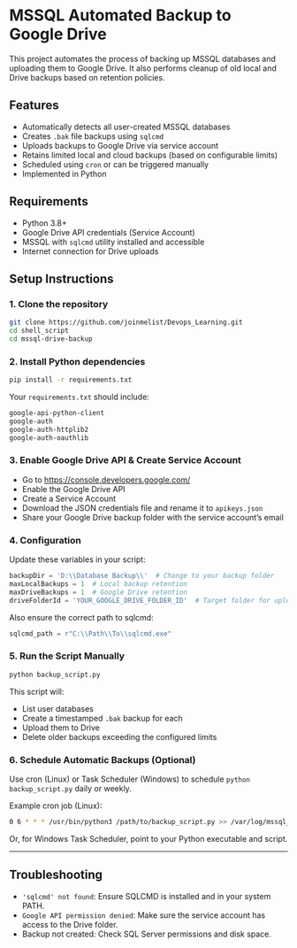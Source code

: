 # MSSQL Automated Backup to Google Drive

This project automates the process of backing up MSSQL databases and uploading them to Google Drive. It also performs cleanup of old local and Drive backups based on retention policies.

## Features

- Automatically detects all user-created MSSQL databases
- Creates `.bak` file backups using `sqlcmd`
- Uploads backups to Google Drive via service account
- Retains limited local and cloud backups (based on configurable limits)
- Scheduled using `cron` or can be triggered manually
- Implemented in Python

## Requirements

- Python 3.8+
- Google Drive API credentials (Service Account)
- MSSQL with `sqlcmd` utility installed and accessible
- Internet connection for Drive uploads

## Setup Instructions

### 1. Clone the repository

```bash
git clone https://github.com/joinmelist/Devops_Learning.git
cd shell_script
cd mssql-drive-backup
```

### 2. Install Python dependencies

```bash
pip install -r requirements.txt
```

Your `requirements.txt` should include:

```txt
google-api-python-client
google-auth
google-auth-httplib2
google-auth-oauthlib
```

### 3. Enable Google Drive API & Create Service Account

- Go to https://console.developers.google.com/
- Enable the Google Drive API
- Create a Service Account
- Download the JSON credentials file and rename it to `apikeys.json`
- Share your Google Drive backup folder with the service account’s email

### 4. Configuration

Update these variables in your script:

```python
backupDir = 'D:\\Database Backup\\'  # Change to your backup folder
maxLocalBackups = 1  # Local backup retention
maxDriveBackups = 1  # Google Drive retention
driveFolderId = 'YOUR_GOOGLE_DRIVE_FOLDER_ID'  # Target folder for uploads
```

Also ensure the correct path to sqlcmd:

```python
sqlcmd_path = r"C:\\Path\\To\\sqlcmd.exe"
```

### 5. Run the Script Manually

```bash
python backup_script.py
```

This script will:

- List user databases
- Create a timestamped `.bak` backup for each
- Upload them to Drive
- Delete older backups exceeding the configured limits

### 6. Schedule Automatic Backups (Optional)

Use cron (Linux) or Task Scheduler (Windows) to schedule `python backup_script.py` daily or weekly.

Example cron job (Linux):

```bash
0 6 * * * /usr/bin/python3 /path/to/backup_script.py >> /var/log/mssql_backup.log 2>&1
```

Or, for Windows Task Scheduler, point to your Python executable and script.

---

## Troubleshooting

- `'sqlcmd' not found`: Ensure SQLCMD is installed and in your system PATH.
- `Google API permission denied`: Make sure the service account has access to the Drive folder.
- Backup not created: Check SQL Server permissions and disk space.
